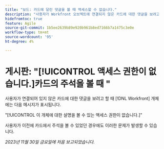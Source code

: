 ```yaml
---
title: "보드: 카드에 달린 댓글을 볼 때 액세스할 수 없습니다."
description: "사용자가 Workfront 오브젝트에 연결되지 않은 카드에 대한 댓글을 보려고 하면 오류 메시지가 표시됩니다."
hidefromtoc: true
feature: Agile
source-git-commit: 1b5ee2639b89e920b961b8ed7166b7a1475c3e0e
workflow-type: tm+mt
source-wordcount: '95'
ht-degree: 4%

---
```



# 게시판: &quot;[!UICONTROL 액세스 권한이 없습니다.]카드의 주석을 볼 때 &quot;

사용자가 연결되어 있지 않은 카드에 대한 댓글을 보려고 할 때 [!DNL Workfront] 개체에는 다음 메시지가 표시됩니다.

&quot;[!UICONTROL 이 개체에 대한 설명을 볼 수 있는 액세스 권한이 없습니다.]&quot;

사용자가 이전에 카드에서 주석을 볼 수 있었던 경우에도 이러한 문제가 발생할 수 있습니다.

_2023년 11월 30일 금요일에 처음 보고되었습니다._
